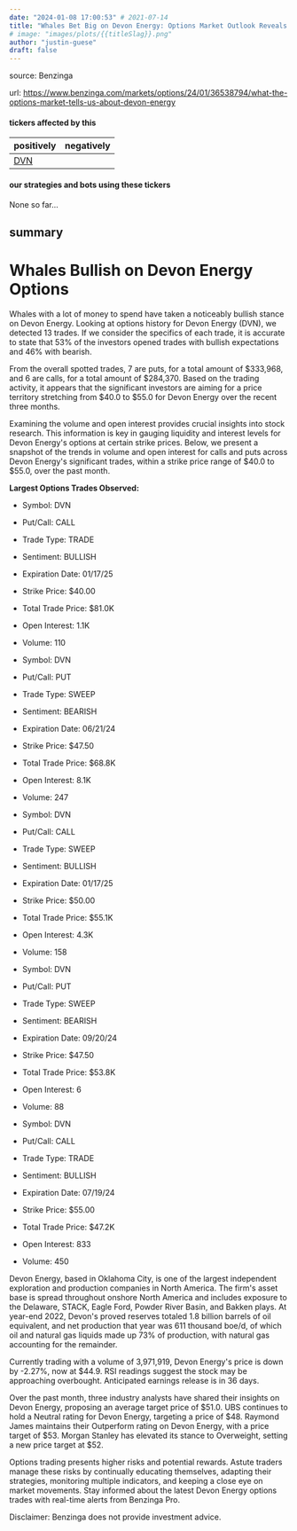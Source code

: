 ```yaml
---
date: "2024-01-08 17:00:53" # 2021-07-14
title: "Whales Bet Big on Devon Energy: Options Market Outlook Reveals Bullish Sentiment"
# image: "images/plots/{{titleSlag}}.png"
author: "justin-guese"
draft: false
---
```


source: Benzinga

url: <a href='https://www.benzinga.com/markets/options/24/01/36538794/what-the-options-market-tells-us-about-devon-energy' target='_blank'>https://www.benzinga.com/markets/options/24/01/36538794/what-the-options-market-tells-us-about-devon-energy</a>

#### tickers affected by this

| positively | negatively |
|------------|------------
| <a href='https://finance.yahoo.com/quote/DVN' target='_blank'>DVN</a> |  |

#### our strategies and bots using these tickers

None so far...

## summary

# Whales Bullish on Devon Energy Options

Whales with a lot of money to spend have taken a noticeably bullish stance on Devon Energy. Looking at options history for Devon Energy (DVN), we detected 13 trades. If we consider the specifics of each trade, it is accurate to state that 53% of the investors opened trades with bullish expectations and 46% with bearish.

From the overall spotted trades, 7 are puts, for a total amount of $333,968, and 6 are calls, for a total amount of $284,370. Based on the trading activity, it appears that the significant investors are aiming for a price territory stretching from $40.0 to $55.0 for Devon Energy over the recent three months.

Examining the volume and open interest provides crucial insights into stock research. This information is key in gauging liquidity and interest levels for Devon Energy's options at certain strike prices. Below, we present a snapshot of the trends in volume and open interest for calls and puts across Devon Energy's significant trades, within a strike price range of $40.0 to $55.0, over the past month.

**Largest Options Trades Observed:**

- Symbol: DVN
- Put/Call: CALL
- Trade Type: TRADE
- Sentiment: BULLISH
- Expiration Date: 01/17/25
- Strike Price: $40.00
- Total Trade Price: $81.0K
- Open Interest: 1.1K
- Volume: 110

- Symbol: DVN
- Put/Call: PUT
- Trade Type: SWEEP
- Sentiment: BEARISH
- Expiration Date: 06/21/24
- Strike Price: $47.50
- Total Trade Price: $68.8K
- Open Interest: 8.1K
- Volume: 247

- Symbol: DVN
- Put/Call: CALL
- Trade Type: SWEEP
- Sentiment: BULLISH
- Expiration Date: 01/17/25
- Strike Price: $50.00
- Total Trade Price: $55.1K
- Open Interest: 4.3K
- Volume: 158

- Symbol: DVN
- Put/Call: PUT
- Trade Type: SWEEP
- Sentiment: BEARISH
- Expiration Date: 09/20/24
- Strike Price: $47.50
- Total Trade Price: $53.8K
- Open Interest: 6
- Volume: 88

- Symbol: DVN
- Put/Call: CALL
- Trade Type: TRADE
- Sentiment: BULLISH
- Expiration Date: 07/19/24
- Strike Price: $55.00
- Total Trade Price: $47.2K
- Open Interest: 833
- Volume: 450

Devon Energy, based in Oklahoma City, is one of the largest independent exploration and production companies in North America. The firm's asset base is spread throughout onshore North America and includes exposure to the Delaware, STACK, Eagle Ford, Powder River Basin, and Bakken plays. At year-end 2022, Devon's proved reserves totaled 1.8 billion barrels of oil equivalent, and net production that year was 611 thousand boe/d, of which oil and natural gas liquids made up 73% of production, with natural gas accounting for the remainder.

Currently trading with a volume of 3,971,919, Devon Energy's price is down by -2.27%, now at $44.9. RSI readings suggest the stock may be approaching overbought. Anticipated earnings release is in 36 days.

Over the past month, three industry analysts have shared their insights on Devon Energy, proposing an average target price of $51.0. UBS continues to hold a Neutral rating for Devon Energy, targeting a price of $48. Raymond James maintains their Outperform rating on Devon Energy, with a price target of $53. Morgan Stanley has elevated its stance to Overweight, setting a new price target at $52.

Options trading presents higher risks and potential rewards. Astute traders manage these risks by continually educating themselves, adapting their strategies, monitoring multiple indicators, and keeping a close eye on market movements. Stay informed about the latest Devon Energy options trades with real-time alerts from Benzinga Pro.

Disclaimer: Benzinga does not provide investment advice.